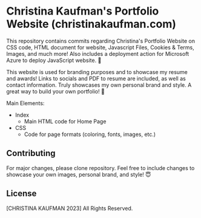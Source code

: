 # Christina Kaufman's Portfolio Website (christinakaufman.com)

This repository contains commits regarding Christina's Portfolio Website on CSS code, HTML document for website, Javascript Files, Cookies & Terms, Images, and much more! Also includes a deployment action for Microsoft Azure to deploy JavaScript website. 🤩

This website is used for branding purposes and to showcase my resume and awards! Links to socials and PDF to resume are included, as well as contact information. Truly showcases my own personal brand and style. A great way to build your own portfolio! 🥰

Main Elements:
* Index
  * Main HTML code for Home Page       
* CSS
  * Code for page formats (coloring, fonts, images, etc.)            

## Contributing

For major changes, please clone repository. Feel free to include changes to showcase your own images, personal brand, and style! 😇

## License

[CHRISTINA KAUFMAN 2023] All Rights Reserved. 
